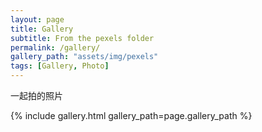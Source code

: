 ```yaml
---
layout: page
title: Gallery
subtitle: From the pexels folder
permalink: /gallery/
gallery_path: "assets/img/pexels"
tags: [Gallery, Photo]
---
```


一起拍的照片


{% include gallery.html gallery_path=page.gallery_path %}